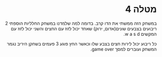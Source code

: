 <div dir='rtl' lang='he'>

# מטלה 4

במשחק הזה ממשתי את הדו קרב. בדומה למה שלמדנו במשחק החלליות
הוספתי 2 ריבועים בצבעים שונים(אדום, ירוק) שאחד יכול לזוז עם החצים והשני יכול לזוז עם המקשים 
w a s d. 
[]()

כל ריבוע יכול לירות חצים בצבע שלו וכאשר החץ פוגע 3 פעמים בשחקן היריב נגמר המשחק ועוברים למסך game over.




</div>